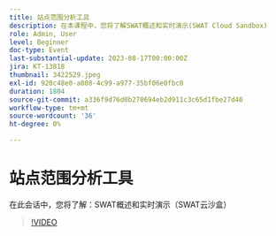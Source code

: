 ```yaml
---
title: 站点范围分析工具
description: 在本课程中，您将了解SWAT概述和实时演示(SWAT Cloud Sandbox)
role: Admin, User
level: Beginner
doc-type: Event
last-substantial-update: 2023-08-17T00:00:00Z
jira: KT-13818
thumbnail: 3422529.jpeg
exl-id: 920c48e0-a808-4c99-a977-35bf06e0fbc0
duration: 1804
source-git-commit: a336f9d76d0b270694eb2d911c3c65d1fbe27d40
workflow-type: tm+mt
source-wordcount: '36'
ht-degree: 0%

---
```


# 站点范围分析工具

在此会话中，您将了解：SWAT概述和实时演示（SWAT云沙盒）

>[!VIDEO](https://video.tv.adobe.com/v/3422529/?learn=on)
